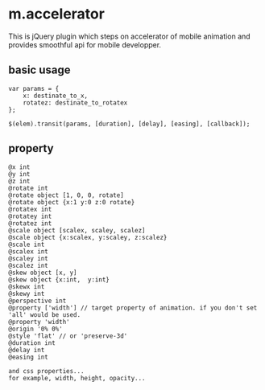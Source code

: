 # m.accelerator

This is jQuery plugin which steps on accelerator of mobile animation and provides smoothful api for mobile developper.

## basic usage
```
var params = {
    x: destinate_to_x,
    rotatez: destinate_to_rotatex
};

$(elem).transit(params, [duration], [delay], [easing], [callback]);
```

## property

```
@x int
@y int
@z int
@rotate int
@rotate object [1, 0, 0, rotate]
@rotate object {x:1 y:0 z:0 rotate}
@rotatex int
@rotatey int
@rotatez int
@scale object [scalex, scaley, scalez]
@scale object {x:scalex, y:scaley, z:scalez}
@scale int
@scalex int
@scaley int
@scalez int
@skew object [x, y]
@skew object {x:int,  y:int}
@skewx int
@skewy int
@perspective int
@property ['width'] // target property of animation. if you don't set 'all' would be used.
@property 'width'
@origin '0% 0%'
@style 'flat' // or 'preserve-3d'
@duration int
@delay int
@easing int

and css properties... 
for example, width, height, opacity...
```
